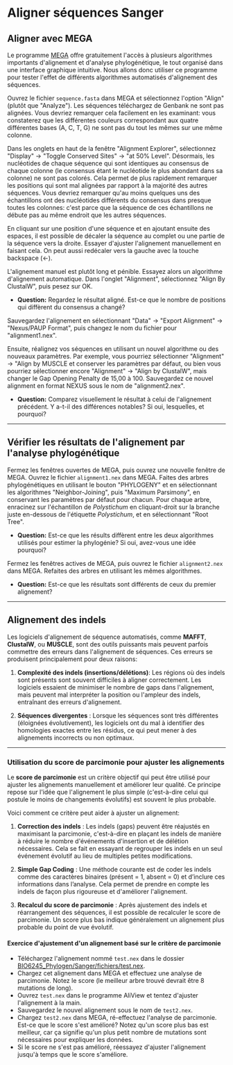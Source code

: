 # Aligner séquences Sanger

## Aligner avec MEGA

Le programme [MEGA](https://www.megasoftware.net/) offre gratuitement l'accès à plusieurs algorithmes 
importants d'alignement et d'analyse phylogénétique, le tout organisé dans une interface graphique intuitive. 
Nous allons donc utiliser ce programme pour tester l'effet de différents algorithmes automatisés d'alignement 
des séquences.

Ouvrez le fichier `sequence.fasta` dans MEGA et sélectionnez l'option "Align" (plutôt que "Analyze"). Les 
séquences téléchargez de Genbank ne sont pas alignées. Vous devriez remarquer cela facilement en les 
examinant: vous constaterez que les différentes couleurs correspondant aux quatre différentes bases (A, C, 
T, G) ne sont pas du tout les mêmes sur une même colonne.

Dans les onglets en haut de la fenêtre "Alignment Explorer", sélectionnez "Display" -> "Toggle Conserved 
Sites" -> "at 50% Level". Désormais, les nucléotides de chaque séquence qui sont identiques au consensus 
de chaque colonne (le consensus étant le nucléotide le plus abondant dans sa colonne) ne sont pas colorés. 
Cela permet de plus rapidement remarquer les positions qui sont mal alignées par rapport à la majorité des 
autres séquences. Vous devriez remarquer qu'au moins quelques uns des échantillons ont des nucléotides 
différents du consensus dans presque toutes les colonnes: c'est parce que la séquence de ces échantillons ne 
débute pas au même endroit que les autres séquences.

En cliquant sur une position d'une séquence et en ajoutant ensuite des espaces, il est possible de décaler 
la séquence au complet ou une partie de la séquence vers la droite. Essayer d'ajuster l'alignement 
manuellement en faisant cela. On peut aussi redécaler vers la gauche avec la touche backspace (<-).

L'alignement manuel est plutôt long et pénible. Essayez alors un algorithme d'alignement automatique. Dans 
l'onglet "Alignment", sélectionnez "Align By ClustalW", puis pesez sur OK. 

- **Question:** Regardez le résultat aligné. Est-ce que le nombre de positions qui diffèrent du consensus 
a changé?

Sauvegardez l'alignement en sélectionnant "Data" ->  "Export Alignment" -> "Nexus/PAUP Format", puis changez 
le nom du fichier pour "alignment1.nex".

Ensuite, réalignez vos séquences en utilisant un nouvel algorithme ou des nouveaux paramètres. Par exemple, 
vous pourriez sélectionner "Alignment" -> "Align by MUSCLE et conserver les paramètres par défaut, ou bien 
vous pourriez sélectionner encore "Alignment" -> "Align by ClustalW", mais changer le Gap Opening Penalty 
de 15,00 à 100. Sauvegardez ce nouvel alignment en format NEXUS sous le nom de "alignment2.nex". 

- **Question:** Comparez visuellement le résultat à celui de l'alignement précédent. Y a-t-il des différences 
notables? Si oui, lesquelles, et pourquoi?

---

## Vérifier les résultats de l'alignement par l'analyse phylogénétique

Fermez les fenêtres ouvertes de MEGA, puis ouvrez une nouvelle fenêtre de MEGA. Ouvrez le fichier 
`alignment1.nex` dans MEGA. Faites des arbres phylogénétiques en utilisant le bouton "PHYLOGENY" et en 
sélectionnant les algorithmes "Neighbor-Joining", puis "Maximum Parsimony", en conservant les paramètres 
par défaut pour chacun. Pour chaque arbre, enracinez sur l'échantillon de *Polystichum* en cliquant-droit 
sur la branche juste en-dessous de l'étiquette *Polystichum*, et en sélectionnant "Root Tree".

- **Question:** Est-ce que les résults diffèrent entre les deux algorithmes utilisés pour estimer la 
phylogénie? Si oui, avez-vous une idée pourquoi?

Fermez les fenêtres actives de MEGA, puis ouvrez le fichier `alignment2.nex` dans MEGA. Refaites des arbres 
en utilisant les mêmes algorithmes. 

- **Question:** Est-ce que les résultats sont différents de ceux du premier alignement?

---

## Alignement des indels

Les logiciels d'alignement de séquence automatisés, comme **MAFFT**, **ClustalW**, ou **MUSCLE**, 
sont des outils puissants mais peuvent parfois commettre des erreurs dans l'alignement de 
séquences. Ces erreurs se produisent principalement pour deux raisons:  

1. **Complexité des indels (insertions/délétions)**: Les régions où des indels sont présents sont 
souvent difficiles à aligner correctement. Les logiciels essaient de minimiser le nombre de gaps 
dans l'alignement, mais peuvent mal interpréter la position ou l'ampleur des indels, entraînant 
des erreurs d'alignement.
  
2. **Séquences divergentes** : Lorsque les séquences sont très différentes (éloignées 
évolutivement), les logiciels ont du mal à identifier des homologies exactes entre les résidus, ce 
qui peut mener à des alignements incorrects ou non optimaux.

---

### Utilisation du score de parcimonie pour ajuster les alignements

Le **score de parcimonie** est un critère objectif qui peut être utilisé pour ajuster les 
alignements manuellement et améliorer leur qualité. Ce principe repose sur l'idée que l'alignement 
le plus simple (c'est-à-dire celui qui postule le moins de changements évolutifs) est souvent le 
plus probable.

Voici comment ce critère peut aider à ajuster un alignement:  

1. **Correction des indels** : Les indels (gaps) peuvent être réajustés en maximisant la 
parcimonie, c'est-à-dire en plaçant les indels de manière à réduire le nombre d'événements 
d'insertion et de délétion nécessaires. Cela se fait en essayant de regrouper les indels en un 
seul événement évolutif au lieu de multiples petites modifications.

2. **Simple Gap Coding** : Une méthode courante est de coder les indels comme des caractères 
binaires (présent = 1, absent = 0) et d’inclure ces informations dans l’analyse. Cela permet de 
prendre en compte les indels de façon plus rigoureuse et d'améliorer l'alignement.

3. **Recalcul du score de parcimonie** : Après ajustement des indels et réarrangement des 
séquences, il est possible de recalculer le score de parcimonie. Un score plus bas indique 
généralement un alignement plus probable du point de vue évolutif.

#### Exercice d'ajustement d'un alignement basé sur le critère de parcimonie

- Téléchargez l'alignement nommé `test.nex` dans le dossier 
[BIO6245_Phylogen/Sanger/fichiers/test.nex](fichiers/test.nex).  
- Chargez cet alignement dans MEGA et effectuez une analyse de parcimonie. Notez le score (le 
meilleur arbre trouvé devrait être 8 mutations de long).
- Ouvrez `test.nex` dans le programme AliView et tentez d'ajuster l'alignement à la main.
- Sauvegardez le nouvel alignement sous le nom de `test2.nex`.
- Chargez `test2.nex` dans MEGA, ré-effectuez l'analyse de parcimonie. Est-ce que le score s'est 
amélioré? Notez qu'un score plus bas est meilleur, car ça signifie qu'un plus petit nombre de 
mutations sont nécessaires pour expliquer les données.
- Si le score ne s'est pas amélioré, réessayez d'ajuster l'alignement jusqu'à temps que le score 
s'améliore.
